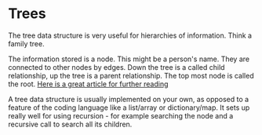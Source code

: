 # Trees

The tree data structure is very useful for hierarchies of information. Think a family tree. 

The information stored is a node. This might be a person's name. They are connected to other nodes by edges. Down the tree is a called child relationship, up the tree is a parent relationship. The top most node is called the root. [Here is a great article for further reading](https://www.freecodecamp.org/news/all-you-need-to-know-about-tree-data-structures-bceacb85490c/)

A tree data structure is usually implemented on your own, as opposed to a feature of the coding language like a list/array or dictionary/map. It sets up really well for using recursion - for example searching the node and a recursive call to search all its children.

